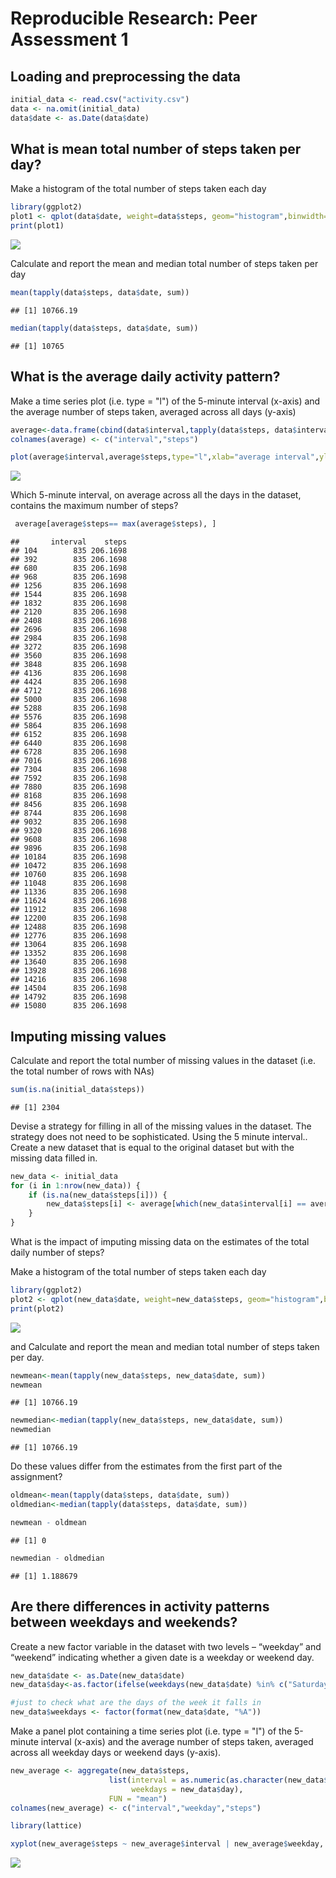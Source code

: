 # Reproducible Research: Peer Assessment 1
## Loading and preprocessing the data


```r
initial_data <- read.csv("activity.csv")
data <- na.omit(initial_data)
data$date <- as.Date(data$date)
```
## What is mean total number of steps taken per day?
Make a histogram of the total number of steps taken each day


```r
library(ggplot2)
plot1 <- qplot(data$date, weight=data$steps, geom="histogram",binwidth=1) 
print(plot1)
```

![](PA1_template_files/figure-html/unnamed-chunk-2-1.png) 

Calculate and report the mean and median total number of steps taken per day

```r
mean(tapply(data$steps, data$date, sum))
```

```
## [1] 10766.19
```

```r
median(tapply(data$steps, data$date, sum))
```

```
## [1] 10765
```

## What is the average daily activity pattern?
Make a time series plot (i.e. type = "l") of the 5-minute interval (x-axis) and the average number of steps taken, averaged across all days (y-axis)


```r
average<-data.frame(cbind(data$interval,tapply(data$steps, data$interval, mean )))
colnames(average) <- c("interval","steps")

plot(average$interval,average$steps,type="l",xlab="average interval",ylab="average steps")
```

![](PA1_template_files/figure-html/unnamed-chunk-4-1.png) 

Which 5-minute interval, on average across all the days in the dataset, contains the maximum number of steps?


```r
 average[average$steps== max(average$steps), ]
```

```
##       interval    steps
## 104        835 206.1698
## 392        835 206.1698
## 680        835 206.1698
## 968        835 206.1698
## 1256       835 206.1698
## 1544       835 206.1698
## 1832       835 206.1698
## 2120       835 206.1698
## 2408       835 206.1698
## 2696       835 206.1698
## 2984       835 206.1698
## 3272       835 206.1698
## 3560       835 206.1698
## 3848       835 206.1698
## 4136       835 206.1698
## 4424       835 206.1698
## 4712       835 206.1698
## 5000       835 206.1698
## 5288       835 206.1698
## 5576       835 206.1698
## 5864       835 206.1698
## 6152       835 206.1698
## 6440       835 206.1698
## 6728       835 206.1698
## 7016       835 206.1698
## 7304       835 206.1698
## 7592       835 206.1698
## 7880       835 206.1698
## 8168       835 206.1698
## 8456       835 206.1698
## 8744       835 206.1698
## 9032       835 206.1698
## 9320       835 206.1698
## 9608       835 206.1698
## 9896       835 206.1698
## 10184      835 206.1698
## 10472      835 206.1698
## 10760      835 206.1698
## 11048      835 206.1698
## 11336      835 206.1698
## 11624      835 206.1698
## 11912      835 206.1698
## 12200      835 206.1698
## 12488      835 206.1698
## 12776      835 206.1698
## 13064      835 206.1698
## 13352      835 206.1698
## 13640      835 206.1698
## 13928      835 206.1698
## 14216      835 206.1698
## 14504      835 206.1698
## 14792      835 206.1698
## 15080      835 206.1698
```

## Imputing missing values
Calculate and report the total number of missing values in the dataset (i.e. the total number of rows with NAs)


```r
sum(is.na(initial_data$steps))
```

```
## [1] 2304
```

Devise a strategy for filling in all of the missing values in the dataset. The strategy does not need to be sophisticated. Using the 5 minute interval..
Create a new dataset that is equal to the original dataset but with the missing data filled in.



```r
new_data <- initial_data
for (i in 1:nrow(new_data)) {
    if (is.na(new_data$steps[i])) {
        new_data$steps[i] <- average[which(new_data$interval[i] == average$interval), ]$steps
    }
}
```

What is the impact of imputing missing data on the estimates of the total daily number of steps?

Make a histogram of the total number of steps taken each day 

```r
library(ggplot2)
plot2 <- qplot(new_data$date, weight=new_data$steps, geom="histogram",binwidth=1)
print(plot2)
```

![](PA1_template_files/figure-html/unnamed-chunk-8-1.png) 

and Calculate and report the mean and median total number of steps taken per day.


```r
newmean<-mean(tapply(new_data$steps, new_data$date, sum))
newmean
```

```
## [1] 10766.19
```

```r
newmedian<-median(tapply(new_data$steps, new_data$date, sum))
newmedian
```

```
## [1] 10766.19
```
Do these values differ from the estimates from the first part of the assignment?

```r
oldmean<-mean(tapply(data$steps, data$date, sum))
oldmedian<-median(tapply(data$steps, data$date, sum))

newmean - oldmean
```

```
## [1] 0
```

```r
newmedian - oldmedian
```

```
## [1] 1.188679
```
## Are there differences in activity patterns between weekdays and weekends?
Create a new factor variable in the dataset with two levels – “weekday” and “weekend” indicating whether a given date is a weekday or weekend day.

```r
new_data$date <- as.Date(new_data$date)
new_data$day<-as.factor(ifelse(weekdays(new_data$date) %in% c("Saturday","Sunday"),"Weekend","Weekday"))

#just to check what are the days of the week it falls in
new_data$weekdays <- factor(format(new_data$date, "%A"))
```
Make a panel plot containing a time series plot (i.e. type = "l") of the 5-minute interval (x-axis) and the average number of steps taken, averaged across all weekday days or weekend days (y-axis). 

```r
new_average <- aggregate(new_data$steps, 
                      list(interval = as.numeric(as.character(new_data$interval)), 
                           weekdays = new_data$day),
                      FUN = "mean")
colnames(new_average) <- c("interval","weekday","steps")

library(lattice)

xyplot(new_average$steps ~ new_average$interval | new_average$weekday, layout = c(1, 2), type = "l", group=new_average$weekday)
```

![](PA1_template_files/figure-html/unnamed-chunk-12-1.png) 
